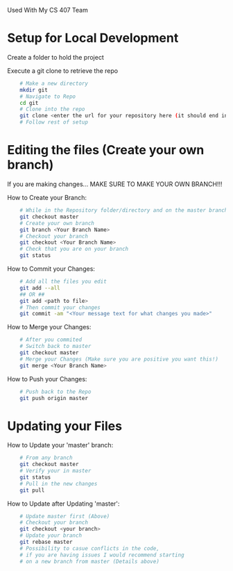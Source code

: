 Used With My CS 407 Team

Setup for Local Development
==============================================================================

Create a folder to hold the project

Execute a git clone to retrieve the repo

```bash
	# Make a new directory
	mkdir git
	# Navigate to Repo
	cd git
	# Clone into the repo
	git clone <enter the url for your repository here (it should end in .git)>
	# Follow rest of setup
```
Editing the files (Create your own branch)
==============================================================================

If you are making changes... MAKE SURE TO MAKE YOUR OWN BRANCH!!!

How to Create your Branch:

```bash
	# While in the Repository folder/directory and on the master branch
	git checkout master
	# Create your own branch
	git branch <Your Branch Name>
	# Checkout your branch
	git checkout <Your Branch Name>
	# Check that you are on your branch
	git status
```

How to Commit your Changes:

```bash
	# Add all the files you edit
	git add --all
	## OR ##
	git add <path to file>
	# Then commit your changes
	git commit -am "<Your message text for what changes you made>"
```

How to Merge your Changes:

```bash
	# After you commited
	# Switch back to master
	git checkout master
	# Merge your Changes (Make sure you are positive you want this!)
	git merge <Your Branch Name>
```

How to Push your Changes:

```bash
	# Push back to the Repo
	git push origin master
```

Updating your Files
==============================================================================

How to Update your 'master' branch:

```bash
	# From any branch
	git checkout master
	# Verify your in master
	git status
	# Pull in the new changes
	git pull
```

How to Update <your branch> after Updating 'master':

```bash
	# Update master first (Above)
	# Checkout your branch
	git checkout <your branch>
	# Update your branch
	git rebase master
	# Possibility to casue conflicts in the code, 
	# if you are having issues I would recommend starting
	# on a new branch from master (Details above)
```
